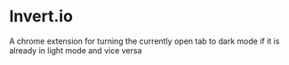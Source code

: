 # Invert.io
A chrome extension for turning the currently open tab to dark mode if it is already in light mode and vice versa
